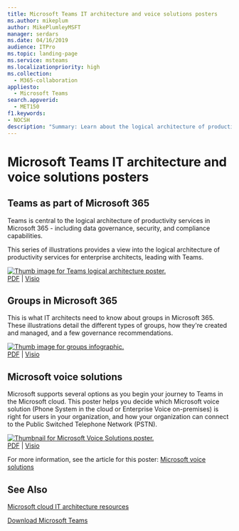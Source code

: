 ```yaml
---
title: Microsoft Teams IT architecture and voice solutions posters
ms.author: mikeplum
author: MikePlumleyMSFT
manager: serdars
ms.date: 04/16/2019
audience: ITPro
ms.topic: landing-page
ms.service: msteams
ms.localizationpriority: high
ms.collection: 
  - M365-collaboration
appliesto: 
  - Microsoft Teams
search.appverid: 
  - MET150
f1.keywords:
- NOCSH
description: "Summary: Learn about the logical architecture of productivity services in Microsoft 365, leading with Microsoft Teams. Also learn about voice solutions for Teams."
---
```


# Microsoft Teams IT architecture and voice solutions posters

## Teams as part of Microsoft 365

Teams is central to the logical architecture of productivity services in Microsoft 365 - including data governance, security, and compliance capabilities. 

This series of illustrations provides a view into the logical architecture of productivity services for enterprise architects, leading with Teams.

[![Thumb image for Teams logical architecture poster.](https://github.com/MicrosoftDocs/OfficeDocs-Enterprise/raw/live/Enterprise/downloads/msft-teams-logical-architecture-thumb.png)](https://github.com/MicrosoftDocs/OfficeDocs-Enterprise/raw/live/Enterprise/downloads/msft-m365-teams-logical-architecture.pdf)  <br/>[PDF](https://github.com/MicrosoftDocs/OfficeDocs-Enterprise/raw/live/Enterprise/downloads/msft-m365-teams-logical-architecture.pdf) | [Visio](https://github.com/MicrosoftDocs/OfficeDocs-Enterprise/raw/live/Enterprise/downloads/msft-m365-teams-logical-architecture.vsdx)

## Groups in Microsoft 365

This is what IT architects need to know about groups in Microsoft 365. These illustrations detail the different types of groups, how they're created and managed, and a few governance recommendations.

[![Thumb image for groups infographic.](https://github.com/MicrosoftDocs/OfficeDocs-Enterprise/raw/live/Enterprise/downloads/msft-m365-groups-architecture-thumb.png)](https://download.microsoft.com/download/6/3/0/6309218f-a169-4f2d-af4c-2fe49e30ba17/msft-m365-groups.pdf)  <br/> [PDF](https://download.microsoft.com/download/6/3/0/6309218f-a169-4f2d-af4c-2fe49e30ba17/msft-m365-groups.pdf) | [Visio](https://download.microsoft.com/download/6/3/0/6309218f-a169-4f2d-af4c-2fe49e30ba17/msft-m365-groups.vsdx)

## Microsoft voice solutions

Microsoft supports several options as you begin your journey to Teams in the Microsoft cloud. This poster helps you decide which Microsoft voice solution (Phone System in the cloud or Enterprise Voice on-premises) is right for users in your organization, and how your organization can connect to the Public Switched Telephone Network (PSTN).

[![Thumbnail for Microsoft Voice Solutions poster.](media/microsoft-telephony-solutions-thumb.png)](https://download.microsoft.com/download/4/3/5/435cd4e9-ca56-4fd1-acb6-d1fda7952320/microsoft-voice-solutions.pdf) <br/>
[PDF](https://download.microsoft.com/download/4/3/5/435cd4e9-ca56-4fd1-acb6-d1fda7952320/microsoft-voice-solutions.pdf) | [Visio](https://download.microsoft.com/download/7/5/c/75c13012-e20c-48bd-a6dd-ea49d1a3420d/microsoft-voice-solutions.vsdx)

For more information, see the article for this poster: [Microsoft voice solutions](cloud-voice-landing-page.md)
  
## See Also

[Microsoft cloud IT architecture resources](/office365/enterprise/microsoft-cloud-it-architecture-resources)

[Download Microsoft Teams](https://www.microsoft.com/microsoft-365/microsoft-teams/download-app#desktopAppDownloadregion)
